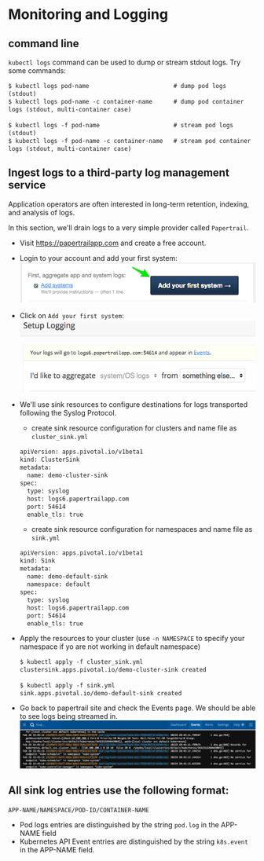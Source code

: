 # Monitoring and Logging

## command line
`kubectl logs` command can be used to dump or stream stdout logs. Try some commands:
```
$ kubectl logs pod-name                        # dump pod logs (stdout)
$ kubectl logs pod-name -c container-name      # dump pod container logs (stdout, multi-container case)

$ kubectl logs -f pod-name                     # stream pod logs (stdout)
$ kubectl logs -f pod-name -c container-name   # stream pod container logs (stdout, multi-container case)
```

## Ingest logs to a third-party log management service
Application operators are often interested in long-term retention, indexing, and analysis of logs.

In this section, we'll drain logs to a very simple provider called `Papertrail`.

- Visit https://papertrailapp.com and create a free account.

- Login to your account and add your first system:
![Papertrail Add System](images/papertrail-1.png)

- Click on `Add your first system`:
![Papertrail Syslog Endpoint](images/papertrail-2.png)

- We'll use sink resources to configure destinations for logs transported following the Syslog Protocol. 
    - create sink resource configuration for clusters and name file as `cluster_sink.yml`
    ```
    apiVersion: apps.pivotal.io/v1beta1
    kind: ClusterSink
    metadata:
      name: demo-cluster-sink
    spec:
      type: syslog
      host: logs6.papertrailapp.com
      port: 54614
      enable_tls: true
    ``` 
    - create sink resource configuration for namespaces and name file as `sink.yml`
    ```
    apiVersion: apps.pivotal.io/v1beta1
    kind: Sink
    metadata:
      name: demo-default-sink
      namespace: default
    spec:
      type: syslog
      host: logs6.papertrailapp.com
      port: 54614
      enable_tls: true
    ``` 
- Apply the resources to your cluster (use `-n NAMESPACE` to specify your namespace if yo are not working in default namespace)
    ```
    $ kubectl apply -f cluster_sink.yml
    clustersink.apps.pivotal.io/demo-cluster-sink created

    $ kubectl apply -f sink.yml
    sink.apps.pivotal.io/demo-default-sink created
    ```

- Go back to papertrail site and check the Events page. We should be able to see logs being streamed in.
![Papertrail Streaming](images/papertrail-3.png)

## All sink log entries use the following format:

`APP-NAME/NAMESPACE/POD-ID/CONTAINER-NAME`

 - Pod logs entries are distinguished by the string `pod.log` in the APP-NAME field
 - Kubernetes API Event entries are distinguished by the string `k8s.event` in the APP-NAME field.
